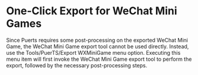 # One-Click Export for WeChat Mini Games

Since Puerts requires some post-processing on the exported WeChat Mini Game, the WeChat Mini Game export tool cannot be used directly. Instead, use the Tools/PuerTS/Export WXMiniGame menu option. Executing this menu item will first invoke the WeChat Mini Game export tool to perform the export, followed by the necessary post-processing steps.